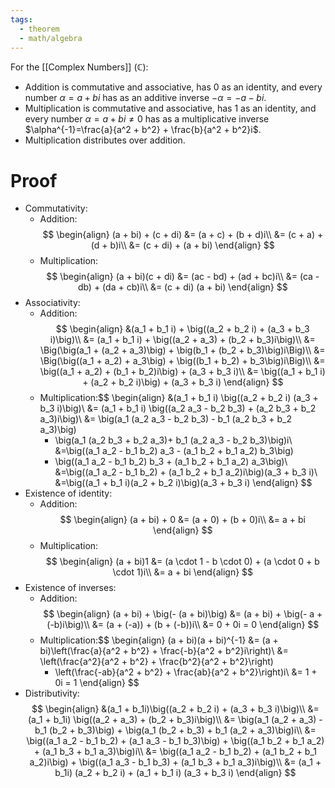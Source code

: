 ```yaml
---
tags:
  - theorem
  - math/algebra
---
```

For the [[Complex Numbers]] ($\mathbb{C}$):
- Addition is commutative and associative, has $0$ as an identity, and every number $\alpha = a + bi$ has as an additive inverse $-\alpha = -a -bi$.
- Multiplication is commutative and associative, has $1$ as an identity, and every number $\alpha = a + bi \neq 0$ has as a multiplicative inverse $\alpha^{-1}=\frac{a}{a^2 + b^2} + \frac{b}{a^2 + b^2}i$.
- Multiplication distributes over addition.
# Proof
- Commutativity:
	- Addition:$$
	\begin{align}
		(a + bi) + (c + di) &= (a + c) + (b + d)i\\
		&= (c + a) + (d + b)i\\
		&= (c + di) + (a + bi)
	\end{align}
$$
	- Multiplication:$$
	\begin{align}
		(a + bi)(c + di) &= (ac - bd) + (ad + bc)i\\
		&= (ca - db) + (da + cb)i\\
		&= (c + di) (a + bi)
	\end{align}
$$
- Associativity:
	- Addition:$$
	\begin{align}
		&(a_1 + b_1 i) + \big((a_2 + b_2 i) + (a_3 + b_3 i)\big)\\ 
		&= (a_1 + b_1 i) + \big((a_2 + a_3) + (b_2 + b_3)i\big)\\
		&= \Big(\big(a_1 + (a_2 + a_3)\big) + \big(b_1 + (b_2 + b_3)\big)i\Big)\\
		&= \Big(\big((a_1 + a_2) + a_3\big) + \big((b_1 + b_2) + b_3\big)i\Big)\\
		&= \big((a_1 + a_2) + (b_1 + b_2)i\big) + (a_3 + b_3 i)\\
		&= \big((a_1 + b_1 i) + (a_2 + b_2 i)\big) + (a_3 + b_3 i)
	\end{align}
$$
	- Multiplication:$$
	\begin{align}
		&(a_1 + b_1 i) \big((a_2 + b_2 i) (a_3 + b_3 i)\big)\\
		&= (a_1 + b_1 i) \big((a_2 a_3 - b_2 b_3) + (a_2 b_3 + b_2 a_3)i\big)\\
		&= \big(a_1 (a_2 a_3 - b_2 b_3) - b_1 (a_2 b_3 + b_2 a_3)\big) 
		+ \big(a_1 (a_2 b_3 + b_2 a_3)+ b_1 (a_2 a_3 - b_2 b_3)\big)i\\
		&=\big((a_1 a_2 - b_1 b_2) a_3 - (a_1 b_2 + b_1 a_2) b_3\big) 
		+ \big((a_1 a_2 - b_1 b_2) b_3 + (a_1 b_2 + b_1 a_2) a_3\big)\\
		&=\big((a_1 a_2 - b_1 b_2) + (a_1 b_2 + b_1 a_2)i\big)(a_3 + b_3 i)\\
		&=\big((a_1 + b_1 i)(a_2 + b_2 i)\big)(a_3 + b_3 i)
	\end{align}
$$
- Existence of identity:
	- Addition:$$
	\begin{align}
		(a + bi) + 0
		&= (a + 0) + (b + 0)i\\
		&= a + bi
	\end{align}
$$
	- Multiplication:$$
	\begin{align}
		(a + bi)1
		&= (a \cdot 1 - b \cdot 0) + (a \cdot 0 + b \cdot 1)i\\
		&= a + bi
	\end{align}
$$
- Existence of inverses:
	- Addition:$$
	\begin{align}
		(a + bi) + \big(- (a + bi)\big)
		&= (a + bi) + \big(- a + (-b)i\big)\\
		&= (a + (-a)) + (b + (-b))i\\
		&= 0 + 0i = 0
	\end{align}
$$
	- Multiplication:$$
	\begin{align}
		(a + bi)(a + bi)^{-1}
		&= (a + bi)\left(\frac{a}{a^2 + b^2} + \frac{-b}{a^2 + b^2}i\right)\\
		&= \left(\frac{a^2}{a^2 + b^2} + \frac{b^2}{a^2 + b^2}\right)
		+ \left(\frac{-ab}{a^2 + b^2} + \frac{ab}{a^2 + b^2}\right)i\\
		&= 1 + 0i = 1
	\end{align}
$$
- Distributivity:$$
	\begin{align}
		&(a_1 + b_1i)\big((a_2 + b_2 i) + (a_3 + b_3 i)\big)\\
		&= (a_1 + b_1i) \big((a_2 + a_3) + (b_2 + b_3)i\big)\\
		&= \big(a_1 (a_2 + a_3) - b_1 (b_2 + b_3)\big)
		+ \big(a_1 (b_2 + b_3) + b_1 (a_2 + a_3)\big)i\\
		&= \big((a_1 a_2 - b_1 b_2) + (a_1 a_3 - b_1 b_3)\big)
		+ \big((a_1 b_2 + b_1 a_2) + (a_1 b_3 + b_1 a_3)\big)i\\
		&= \big((a_1 a_2 - b_1 b_2) + (a_1 b_2 + b_1 a_2)i\big)
		+ \big((a_1 a_3 - b_1 b_3) + (a_1 b_3 + b_1 a_3)i\big)\\
		&= (a_1 + b_1i) (a_2 + b_2 i) + (a_1 + b_1 i) (a_3 + b_3 i)
	\end{align}
$$